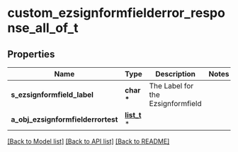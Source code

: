 # custom_ezsignformfielderror_response_all_of_t

## Properties
Name | Type | Description | Notes
------------ | ------------- | ------------- | -------------
**s_ezsignformfield_label** | **char \*** | The Label for the Ezsignformfield | 
**a_obj_ezsignformfielderrortest** | [**list_t**](custom_ezsignformfielderrortest_response.md) \* |  | 

[[Back to Model list]](../README.md#documentation-for-models) [[Back to API list]](../README.md#documentation-for-api-endpoints) [[Back to README]](../README.md)


